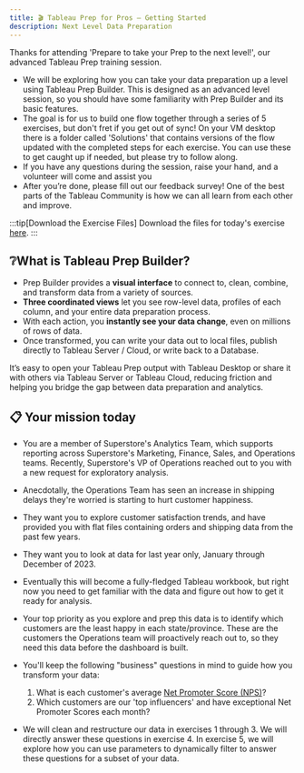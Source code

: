 ```yaml
---
title: 🎬 Tableau Prep for Pros – Getting Started
description: Next Level Data Preparation
---
```

Thanks for attending 'Prepare to take your Prep to the next level!', our advanced Tableau Prep training session.


* We will be exploring how you can take your data preparation up a level using Tableau Prep Builder. This is designed as an advanced level session, so you should have some familiarity with Prep Builder and its basic features.
* The goal is for us to build one flow together through a series of 5 exercises, but don't fret if you get out of sync! On your VM desktop there is a folder called 'Solutions' that contains versions of the flow updated with the completed steps for each exercise. You can use these to get caught up if needed, but please try to follow along.
* If you have any questions during the session, raise your hand, and a volunteer will come and assist you
* After you’re done, please fill out our feedback survey! One of the best parts of the Tableau Community is how we can all learn from each other and improve.

:::tip[Download the Exercise Files]
Download the files for today's exercise [here](/1806-hot-prep-advanced.zip).
:::

## ❔What is Tableau Prep Builder?

* Prep Builder provides a **visual interface** to connect to, clean, combine, and transform data from a variety of sources. 
* **Three coordinated views** let you see row-level data, profiles of each column, and your entire data preparation process. 
* With each action, you **instantly see your data change**, even on millions of rows of data. 
* Once transformed, you can write your data out to local files, publish directly to Tableau Server / Cloud, or write back to a Database. 

It’s easy to open your Tableau Prep output with Tableau Desktop or share it with others via Tableau Server or Tableau Cloud, reducing friction and helping you bridge the gap between data preparation and analytics.


## 📋 Your mission today

* You are a member of Superstore's Analytics Team, which supports reporting across Superstore's Marketing, Finance, Sales, and Operations teams. Recently, Superstore's VP of Operations reached out to you with a new request for exploratory analysis.
* Anecdotally, the Operations Team has seen an increase in shipping delays they're worried is starting to hurt customer happiness.
* They want you to explore customer satisfaction trends, and have provided you with flat files containing orders and shipping data from the past few years.
* They want you to look at data for last year only, January through December of 2023.
* Eventually this will become a fully-fledged Tableau workbook, but right now you need to get familiar with the data and figure out how to get it ready for analysis.
* Your top priority as you explore and prep this data is to identify which customers are the least happy in each state/province. These are the customers the Operations team will proactively reach out to, so they need this data before the dashboard is built.
* You'll keep the following "business" questions in mind to guide how you transform your data:

    1. What is each customer's average <a href="/../../reference/nps" target="_blank">Net Promoter Score (NPS)</a>?
    2. Which customers are our 'top influencers' and have exceptional Net Promoter Scores each month?

* We will clean and restructure our data in exercises 1 through 3. We will directly answer these questions in exercise 4. In exercise 5, we will explore how you can use parameters to dynamically filter to answer these questions for a subset of your data.